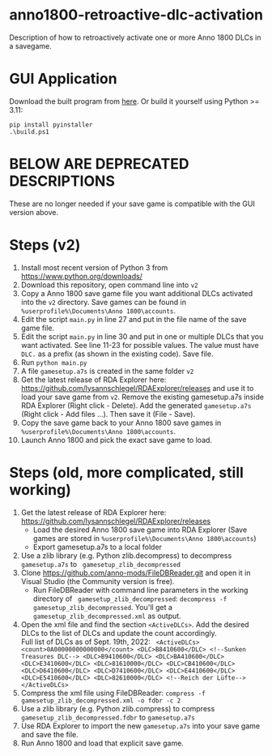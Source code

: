# anno1800-retroactive-dlc-activation
Description of how to retroactively activate one or more Anno 1800 DLCs in a savegame.

# GUI Application
Download the built program from [here](https://drive.google.com/file/d/1-7hmaUzS1y1tF3Al8Xh1TBgb_QYHuaj6/view?usp=sharing). Or build it yourself using Python >= 3.11:
```
pip install pyinstaller
.\build.ps1
```

# BELOW ARE DEPRECATED DESCRIPTIONS
These are no longer needed if your save game is compatible with the GUI version above.
# Steps (v2)
1. Install most recent version of Python 3 from https://www.python.org/downloads/
2. Download this repository, open command line into `v2`
3. Copy a Anno 1800 save game file you want additional DLCs activated into the `v2` directory. Save games can be found in `%userprofile%\Documents\Anno 1800\accounts`.
4. Edit the script `main.py` in line 27 and put in the file name of the save game file.
5. Edit the script `main.py` in line 30 and put in one or multiple DLCs that you want activated. See line 11-23 for possible values. The value must have `DLC.` as a prefix (as shown in the existing code). Save file.
6. Run `python main.py`
7. A file `gamesetup.a7s` is created in the same folder `v2`
8. Get the latest release of RDA Explorer here: https://github.com/lysannschlegel/RDAExplorer/releases and use it to load your save game from `v2`. Remove the existing gamesetup.a7s inside RDA Explorer (Right click - Delete). Add the generated `gamesetup.a7s` (Right click - Add files ...). Then save it (File - Save).
9. Copy the save game back to your Anno 1800 save games in `%userprofile%\Documents\Anno 1800\accounts`.
10. Launch Anno 1800 and pick the exact save game to load.


# Steps (old, more complicated, still working)
1. Get the latest release of RDA Explorer here: https://github.com/lysannschlegel/RDAExplorer/releases
   - Load the desired Anno 1800 save game into RDA Explorer (Save games are stored in `%userprofile%\Documents\Anno 1800\accounts`)
   - Export gamesetup.a7s to a local folder
2. Use a zlib library (e.g. Python zlib.decompress) to decompress `gamesetup.a7s` to ` gamesetup_zlib_decompressed`
3. Clone https://github.com/anno-mods/FileDBReader.git and open it in Visual Studio (the Community version is free).
    - Run FileDBReader with command line parameters in the working directory of ` gamesetup_zlib_decompressed`: `decompress -f gamesetup_zlib_decompressed`. You'll get a `gamesetup_zlib_decompressed.xml` as output.
4. Open the xml file and find the section `<ActiveDLCs>`. Add the desired DLCs to the list of DLCs and update the count accordingly.    
    Full list of DLCs as of Sept. 19th, 2022: ``` <ActiveDLCs>
      <count>0A00000000000000</count>
      <DLC>B8410600</DLC> <!--Sunken Treasures DLC-->
      <DLC>B9410600</DLC>
      <DLC>BA410600</DLC>
      <DLC>E3410600</DLC>
      <DLC>81610000</DLC>
      <DLC>CB410600</DLC>
      <DLC>D6410600</DLC>
      <DLC>D7410600</DLC>
      <DLC>E4410600</DLC>
      <DLC>E5410600</DLC>
      <DLC>82610000</DLC> <!--Reich der Lüfte-->
    </ActiveDLCs>```
5. Compress the xml file using FileDBReader: `compress -f gamesetup_zlib_decompressed.xml -o fdbr -c 2`
6. Use a zlib library (e.g. Python zlib.compress) to compress `gamesetup_zlib_decompressed.fdbr` to `gamesetup.a7s`
7. Use RDA Explorer to import the new `gamesetup.a7s` into your save game and save the file.
8. Run Anno 1800 and load that explicit save game.